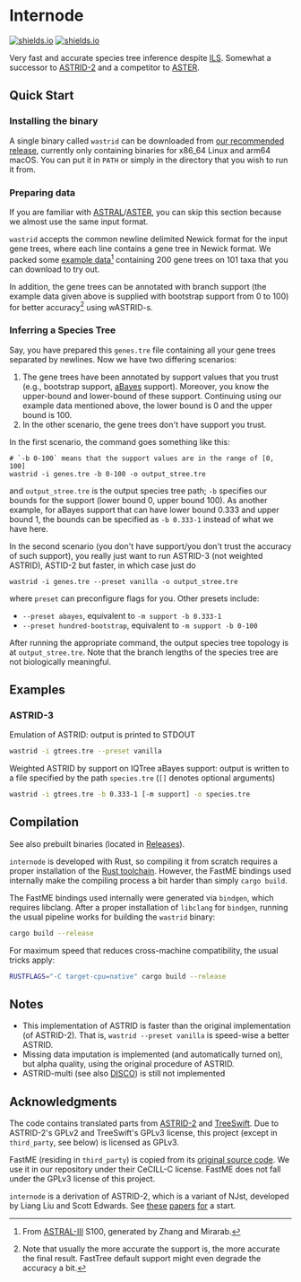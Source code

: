 Internode
==================

[![shields.io](https://img.shields.io/badge/recommended_version-0.0.7_snapshot-blue?style=for-the-badge)](https://github.com/RuneBlaze/internode/releases/tag/v0.0.7-snapshot) [![shields.io](https://img.shields.io/badge/research_paper-wabi_2022-blue?style=for-the-badge)](https://drops.dagstuhl.de/opus/volltexte/2022/17042/)

Very fast and accurate species tree inference despite [ILS](https://en.wikipedia.org/wiki/Incomplete_lineage_sorting). Somewhat a successor to [ASTRID-2](https://github.com/pranjalv123/ASTRID) and a competitor to [ASTER](https://github.com/chaoszhang/ASTER).

## Quick Start

### Installing the binary

A single binary called `wastrid` can be downloaded from [our recommended release](https://github.com/RuneBlaze/internode/releases/tag/v0.0.7-snapshot), currently only containing binaries for x86_64 Linux and arm64 macOS. You can put it in `PATH` or simply in the directory that you wish to run it from.

### Preparing data

If you are familiar with [ASTRAL](https://github.com/smirarab/ASTRAL)/[ASTER](https://github.com/chaoszhang/ASTER), you can skip this section because we almost use the same input format.

`wastrid` accepts the common newline delimited Newick format for the input gene trees, where each line contains a gene tree in Newick format. We packed some [example data](https://raw.githubusercontent.com/RuneBlaze/internode/main/resources/test/s100_k200.tre)[^1] containing 200 gene trees on 101 taxa that you can download to try out.

In addition, the gene trees can be annotated with branch support (the example data given above is supplied with bootstrap support from 0 to 100) for better accuracy[^2] using wASTRID-s.

### Inferring a Species Tree

Say, you have prepared this `genes.tre` file containing all your gene trees separated by newlines. Now we have two differing scenarios:

 1. The gene trees have been annotated by support values that you trust (e.g., bootstrap support, [aBayes](https://academic.oup.com/sysbio/article/60/5/685/1644562?login=false) support). Moreover, you know the upper-bound and lower-bound of these support. Continuing using our example data mentioned above, the lower bound is 0 and the upper bound is 100.
 2. In the other scenario, the gene trees don't have support you trust.

In the first scenario, the command goes something like this:

```shell
# `-b 0-100` means that the support values are in the range of [0, 100]
wastrid -i genes.tre -b 0-100 -o output_stree.tre
```

and `output_stree.tre` is the output species tree path; `-b` specifies our bounds for the support (lower bound 0, upper bound 100). As another example, for aBayes support that can have lower bound 0.333 and upper bound 1, the bounds can be specified as `-b 0.333-1` instead of what we have here.

In the second scenario (you don't have support/you don't trust the accuracy of such support), you really just want to run ASTRID-3 (not weighted ASTRID), ASTID-2 but faster, in which case just do

```shell
wastrid -i genes.tre --preset vanilla -o output_stree.tre
```

where `preset` can preconfigure flags for you. Other presets include:

 - `--preset abayes`, equivalent to `-m support -b 0.333-1`
 - `--preset hundred-bootstrap`, equivalent to `-m support -b 0-100`

After running the appropriate command, the output species tree topology is at `output_stree.tre`. Note that the branch lengths of the species tree are not biologically meaningful.

## Examples

### ASTRID-3

Emulation of ASTRID: output is printed to STDOUT

```bash
wastrid -i gtrees.tre --preset vanilla
```

Weighted ASTRID by support on IQTree aBayes support: output is written to a file
specified by the path `species.tre` (`[]` denotes optional arguments)

```bash
wastrid -i gtrees.tre -b 0.333-1 [-m support] -o species.tre
```

## Compilation

See also prebuilt binaries (located in [Releases](https://github.com/RuneBlaze/internode/releases)).

`internode` is developed with Rust, so compiling it from scratch requires a proper installation of the [Rust toolchain](https://www.rust-lang.org/learn/get-started). However, the FastME bindings used internally make the compiling process a bit harder than simply `cargo build`.

The FastME bindings used internally were generated via `bindgen`, which
requires libclang. After a proper installation of `libclang` for `bindgen`, running the usual pipeline works for building the `wastrid` binary:

```bash
cargo build --release
```

For maximum speed that reduces cross-machine compatibility, the usual tricks apply:

```bash
RUSTFLAGS="-C target-cpu=native" cargo build --release
```

## Notes
 - This implementation of ASTRID is faster than the original implementation (of ASTRID-2). That is, `wastrid --preset vanilla` is speed-wise a better ASTRID.
 - Missing data imputation is implemented (and automatically turned on), but alpha quality, using the original procedure of ASTRID.
 - ASTRID-multi (see also [DISCO](https://github.com/JSdoubleL/DISCO)) is still not implemented

## Acknowledgments

The code contains translated parts from [ASTRID-2](https://github.com/pranjalv123/ASTRID) and [TreeSwift](https://github.com/niemasd/TreeSwift). Due to ASTRID-2's GPLv2 and TreeSwift's GPLv3 license, this project (except in `third_party`, see below) is licensed as GPLv3.

FastME (residing in `third_party`) is copied from its
[original source code](https://gite.lirmm.fr/atgc/FastME/). We use it in our repository under their
CeCILL-C license. FastME does not fall under the GPLv3 license of this project.

`internode` is a derivation of ASTRID-2, which is a variant of NJst, developed by Liang Liu
and Scott Edwards. See [these](https://doi.org/10.1093/sysbio/syr027) [papers](https://doi.org/10.1186/1471-2164-16-S10-S3) [for](https://doi.org/10.1109/TCBB.2016.2604812) a start.

[^1]: From [ASTRAL-III](https://bmcbioinformatics.biomedcentral.com/articles/10.1186/s12859-018-2129-y) S100, generated by Zhang and Mirarab.
[^2]: Note that usually the more accurate the support is, the more accurate the final result. FastTree default support might even degrade the accuracy a bit.